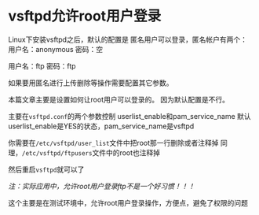 # vsftpd允许root用户登录

Linux下安装vsftpd之后，默认的配置是
匿名用户可以登录，匿名帐户有两个：
用户名：anonymous
密码：空

用户名：ftp
密码：ftp

如果要用匿名进行上传删除等操作需要配置其它参数。

本篇文章主要是设置如何让root用户可以登录的。
因为默认配置是不行。 

主要在`vsftpd.conf`的两个参数控制
userlist_enable和pam_service_name
默认userlist_enable是YES的状态，pam_service_name是vsftpd

你需要在`/etc/vsftpd/user_list`文件中把root那一行删除或者注释掉
同理，`/etc/vsftpd/ftpusers`文件中的root也注释掉

然后重启`vsftpd`就可以了

*注：实际应用中，允许root用户登录ftp不是一个好习惯！！！*

这个主要是在测试环境中，允许root用户登录操作，方便点，避免了权限的问题

